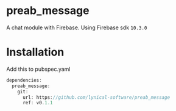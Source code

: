 # preab_message

A chat module with Firebase.
Using Firebase sdk `10.3.0`

# Installation

Add this to pubspec.yaml

```dart
dependencies:
  preab_message:
    git:
      url: https://github.com/lynical-software/preab_message
      ref: v0.1.1
```